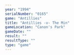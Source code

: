 ```yaml
---
year: "1994"
serialNumber: "0165" 
game: "Antillies"
title: "Antillies -v- The Min"
gameLocation: "Canon's Park"
gameDate: ""
result: ""
resultType: ""
type: "game"
---
```

